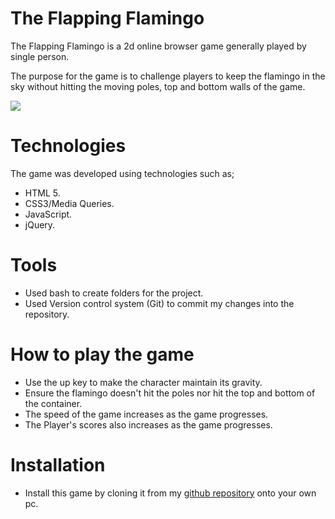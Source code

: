 # The Flapping Flamingo

The Flapping Flamingo is a 2d online browser game generally played by single person.

The purpose for the game is to challenge players to keep the flamingo in the sky without hitting the moving poles, top and bottom walls of the game.


![](http://img.phone.baidu.com/public/uploads/store_4/e/3/a/e3a727e26af98ae9c90d5c9923989860.png )

# Technologies 

The game was developed using technologies such as; 

- HTML 5.
- CSS3/Media Queries.
- JavaScript.
- jQuery.

# Tools

- Used bash to create folders for the project.
- Used Version control system (Git) to commit my changes into the repository.

# How to play the game 

- Use the up key to make the character maintain its gravity.
- Ensure the flamingo doesn't hit the poles nor hit the top and bottom of the container.
- The speed of the game increases as the game progresses.
- The Player's scores also increases as the game progresses.

# Installation

- Install this game by cloning it from my [github repository](https://github.com/Kudzai-Nyatsine/Game-Project/tree/moving-character-feature) onto your own pc.




